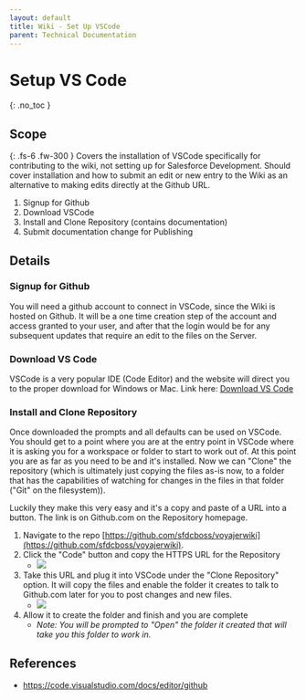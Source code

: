 ```yaml
---
layout: default
title: Wiki - Set Up VSCode
parent: Technical Documentation
---
```


# Setup VS Code
{: .no_toc }

## Scope
{: .fs-6 .fw-300 }
Covers the installation of VSCode specifically for contributing to the wiki, not setting up for Salesforce Development.  Should cover installation and how to submit an edit or new entry to the Wiki as an alternative to making edits directly at the Github URL.

1. Signup for Github
2. Download VSCode
3. Install and Clone Repository (contains documentation)
4. Submit documentation change for Publishing

## Details

### Signup for Github
You will need a github account to connect in VSCode,  since the Wiki is hosted on Github.  It will be a one time creation step of the account and access granted to your user, and after that the login would be for any subsequent updates that require an edit to the files on the Server.

### Download VS Code
VSCode is a very popular IDE (Code Editor) and the website will direct you to the proper download for Windows or Mac.  Link here: [Download VS Code](https://code.visualstudio.com/)

### Install and Clone Repository
Once downloaded the prompts and all defaults can be used on VSCode.  You should get to a point where you are at the entry point in VSCode where it is asking you for a workspace or folder to start to work out of.   At this point you are as far as you need to be and it's installed.  Now we can "Clone" the repository (which is ultimately just copying the files as-is now, to a folder that has the capabilities of watching for changes in the files in that folder ("Git" on the filesystem)).

Luckily they make this very easy and it's a copy and paste of a URL into a button.   The link is on Github.com on the Repository homepage.

1. Navigate to the repo [https://github.com/sfdcboss/voyajerwiki](https://github.com/sfdcboss/voyajerwiki).
2. Click the "Code" button and copy the HTTPS URL for the Repository
    - ![](https://sfdcboss.github.io/voyajerwiki/assets/images/clonerepo.jpg)
3. Take this URL and plug it into VSCode under the "Clone Repository" option.  It will copy the files and enable the folder it creates to talk to Github.com later for you to post changes and new files.
    - ![](https://sfdcboss.github.io/voyajerwiki/assets/images/clone-from-github.gif)
4. Allow it to create the folder and finish and you are complete
    - *Note: You will be prompted to "Open" the folder it created that will take you this folder to work in.*


## References
- https://code.visualstudio.com/docs/editor/github